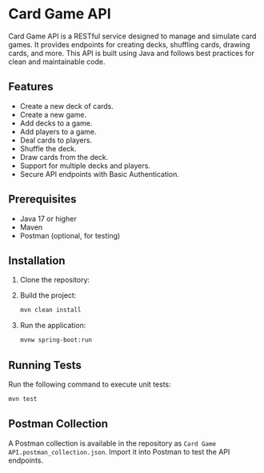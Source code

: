 # Card Game API

Card Game API is a RESTful service designed to manage and simulate card games. It provides endpoints for creating decks, shuffling cards, drawing cards, and more. This API is built using Java and follows best practices for clean and maintainable code.

## Features
- Create a new deck of cards.
- Create a new game.
- Add decks to a game.
- Add players to a game.
- Deal cards to players.
- Shuffle the deck.
- Draw cards from the deck.
- Support for multiple decks and players.
- Secure API endpoints with Basic Authentication.

## Prerequisites
- Java 17 or higher
- Maven
- Postman (optional, for testing)

## Installation
1. Clone the repository:
    
2. Build the project:
    ```bash
    mvn clean install
    ```
3. Run the application:
    ```bash
    mvnw spring-boot:run
    ```

## Running Tests
Run the following command to execute unit tests:
```bash
mvn test
```

## Postman Collection
A Postman collection is available in the repository as `Card Game API.postman_collection.json`. Import it into Postman to test the API endpoints.
